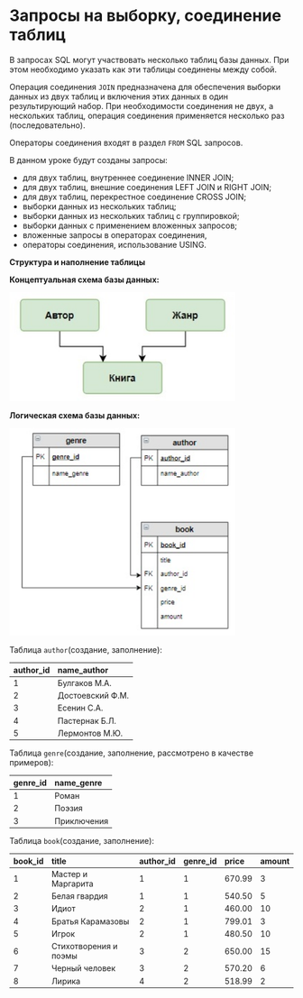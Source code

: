 # Запросы на выборку, соединение таблиц

В запросах SQL могут участвовать несколько таблиц базы данных. При этом необходимо указать как эти таблицы соединены между собой. 

Операция соединения `JOIN` предназначена для обеспечения выборки данных из двух таблиц и включения этих данных в один результирующий набор. При необходимости соединения не двух, а нескольких таблиц, операция соединения применяется несколько раз (последовательно).

Операторы соединения входят в раздел `FROM` SQL запросов.

В данном уроке будут созданы запросы:
- для двух таблиц, внутреннее соединение INNER JOIN;
- для двух таблиц, внешние соединения LEFT JOIN и RIGHT JOIN;
- для двух таблиц, перекрестное соединение CROSS JOIN;
- выборки данных из нескольких таблиц;
- выборки данных из нескольких таблиц с группировкой;
- выборки данных с применением вложенных запросов;
- вложенные запросы в операторах соединения,
- операторы соединения, использование USING.

**Структура и наполнение таблицы**

**Концептуальная схема базы данных:**

<p float="left">
<img src="cx_2_1.jpg" width="400" />
</p>

**Логическая схема базы данных:**

<p float="left">
<img src="cx1.jpg" width="400" />
</p>

Таблица `author`(создание, заполнение):

| **author_id** | **name_author**  |
|:--------------|:-----------------|
| 1             | Булгаков М.А.    |
| 2             | Достоевский Ф.М. |
| 3             | Есенин С.А.      |
| 4             | Пастернак Б.Л.   |
| 5             | Лермонтов М.Ю.   |

Таблица `genre`(создание, заполнение, рассмотрено в качестве примеров):

| **genre_id** | **name_genre** |
|:-------------|:---------------|
| 1            | Роман          |
| 2            | Поэзия         |
| 3            | Приключения    |

Таблица `book`(создание, заполнение):

| **book_id** | **title**             | **author_id** | **genre_id** | **price**    | **amount** |
|:------------|:----------------------|:--------------|:-------------|:-------------|:-----------|
| 1           | Мастер и Маргарита    | 1             | 1            | 670.99       | 3          |
| 2           | Белая гвардия         | 1             | 1            | 540.50       | 5          |
| 3           | Идиот                 | 2             | 1            | 460.00       | 10         |
| 4           | Братья Карамазовы     | 2             | 1            | 799.01       | 3          |
| 5           | Игрок                 | 2             | 1            | 480.50       | 10         |
| 6           | Стихотворения и поэмы | 3             | 2            | 650.00       | 15         |
| 7           | Черный человек        | 3             | 2            | 570.20       | 6          |
| 8           | Лирика                | 4             | 2            | 518.99       | 2          |
